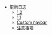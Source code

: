 - 更新日志
  - [1.2](/log/#12)
  - [1.1](/log/#hello)
  - [Custom navbar](/guide/#js)
  - [注意事项](/guide/#hello)